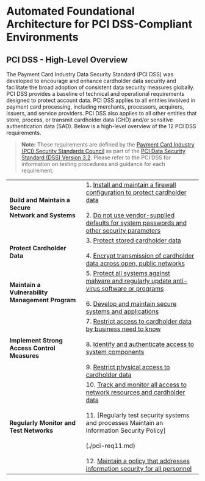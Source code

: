 # Automated Foundational Architecture for PCI DSS-Compliant Environments  

## PCI DSS - High-Level Overview

The Payment Card Industry Data Security Standard (PCI DSS) was developed to encourage and enhance cardholder data security and facilitate the broad adoption of consistent data security measures globally. PCI DSS provides a baseline of technical and operational requirements designed to protect account data. PCI DSS applies to all entities involved in payment card processing, including merchants, processors, acquirers, issuers, and service providers. PCI DSS also applies to all other entities that store, process, or transmit cardholder data (CHD) and/or sensitive authentication data (SAD). Below is a high-level overview of the 12 PCI DSS requirements.

> **Note:** These requirements are defined by the [Payment Card Industry (PCI) Security Standards Council](https://www.pcisecuritystandards.org/pci_security/) as part of the [PCI Data Security Standard (DSS) Version 3.2](https://www.pcisecuritystandards.org/document_library?category=pcidss&document=pci_dss). Please refer to the PCI DSS for information on testing procedures and guidance for each requirement.

|   |   |
|---|---|
| **Build and Maintain a Secure<br/>Network and Systems** | 1. [Install and maintain a firewall configuration to protect cardholder data](./pci-req1.md)<br/><br/> 2. [Do not use vendor-supplied defaults for system passwords and other security parameters](./pci-req2.md) |  
| **Protect Cardholder Data** | 3. [Protect stored cardholder data](./pci-req3.md)<br/><br/> 4. [Encrypt transmission of cardholder data across open, public networks](./pci-req4.md) |
| **Maintain a Vulnerability Management Program** | 5. [Protect all systems against malware and regularly update anti-virus software or programs](./pci-req5.md)<br/><br/> 6. [Develop and maintain secure systems and applications](./pci-req6.md) |
| **Implement Strong Access Control Measures** | 7. [Restrict access to cardholder data by business need to know](./pci-req7.md)<br/><br/> 8. [Identify and authenticate access to system components](./pci-req8.md) <br/><br/> 9. [Restrict physical access to cardholder data](./pci-req9.md) |
| **Regularly Monitor and Test Networks** | 10. [Track and monitor all access to network resources and cardholder data](./pci-req10.md) <br/><br/> 11. [Regularly test security systems and processes Maintain an Information Security Policy] <br/><br/> (./pci-req11.md) <br/><br/> 12. [Maintain a policy that addresses information security for all personnel](./pci-req12.md) |

